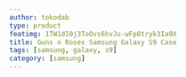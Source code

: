 ```yaml
---
author: tokodab
type: product
featimg: 1TW1dI0j3ToOvs6hvJu-wFp8tryk3Ia9X
title: Guns n Roses Samsung Galaxy S9 Case
tags: [samsung, galaxy, s9]
category: [samsung]
---
```

